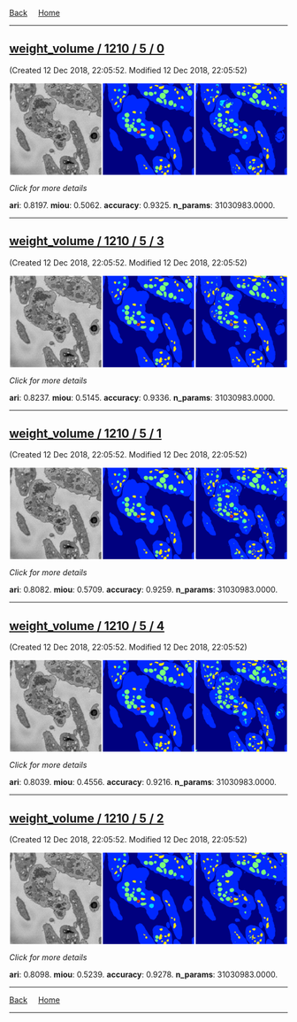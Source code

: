
[Back](..)&nbsp;&nbsp;&nbsp;&nbsp;&nbsp;[Home](www.leapmanlab.github.io/snapshots)

---

<div class="summary"><a href="0"><h2>weight_volume / 1210 / 5 / 0</h2></a><p>(Created 12 Dec 2018, 22:05:52. Modified 12 Dec 2018, 22:05:52)
</p><a href="0"><img src="0/media/summary.png" align="center"></a><p>
<i>Click for more details</i>
</p></div>

**ari**: 0.8197. **miou**: 0.5062. **accuracy**: 0.9325. **n_params**: 31030983.0000. 

---

<div class="summary"><a href="3"><h2>weight_volume / 1210 / 5 / 3</h2></a><p>(Created 12 Dec 2018, 22:05:52. Modified 12 Dec 2018, 22:05:52)
</p><a href="3"><img src="3/media/summary.png" align="center"></a><p>
<i>Click for more details</i>
</p></div>

**ari**: 0.8237. **miou**: 0.5145. **accuracy**: 0.9336. **n_params**: 31030983.0000. 

---

<div class="summary"><a href="1"><h2>weight_volume / 1210 / 5 / 1</h2></a><p>(Created 12 Dec 2018, 22:05:52. Modified 12 Dec 2018, 22:05:52)
</p><a href="1"><img src="1/media/summary.png" align="center"></a><p>
<i>Click for more details</i>
</p></div>

**ari**: 0.8082. **miou**: 0.5709. **accuracy**: 0.9259. **n_params**: 31030983.0000. 

---

<div class="summary"><a href="4"><h2>weight_volume / 1210 / 5 / 4</h2></a><p>(Created 12 Dec 2018, 22:05:52. Modified 12 Dec 2018, 22:05:52)
</p><a href="4"><img src="4/media/summary.png" align="center"></a><p>
<i>Click for more details</i>
</p></div>

**ari**: 0.8039. **miou**: 0.4556. **accuracy**: 0.9216. **n_params**: 31030983.0000. 

---

<div class="summary"><a href="2"><h2>weight_volume / 1210 / 5 / 2</h2></a><p>(Created 12 Dec 2018, 22:05:52. Modified 12 Dec 2018, 22:05:52)
</p><a href="2"><img src="2/media/summary.png" align="center"></a><p>
<i>Click for more details</i>
</p></div>

**ari**: 0.8098. **miou**: 0.5239. **accuracy**: 0.9278. **n_params**: 31030983.0000. 

---

[Back](..)&nbsp;&nbsp;&nbsp;&nbsp;&nbsp;[Home](www.leapmanlab.github.io/snapshots)

---